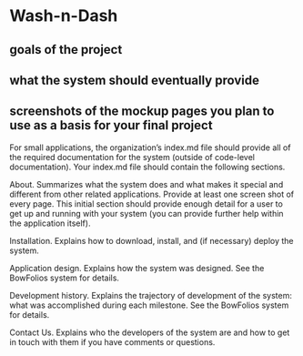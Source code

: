 <h1>Wash-n-Dash</h1>

<h2>goals of the project</h2>

<h2>what the system should eventually provide</h2>

<h2>screenshots of the mockup pages you plan to use as a basis for your final project</h2>

For small applications, the organization’s index.md file should provide all of the required documentation for the system (outside of code-level documentation). Your index.md file should contain the following sections.

About. Summarizes what the system does and what makes it special and different from other related applications. Provide at least one screen shot of every page. This initial section should provide enough detail for a user to get up and running with your system (you can provide further help within the application itself).

Installation. Explains how to download, install, and (if necessary) deploy the system.

Application design. Explains how the system was designed. See the BowFolios system for details.

Development history. Explains the trajectory of development of the system: what was accomplished during each milestone. See the BowFolios system for details.

Contact Us. Explains who the developers of the system are and how to get in touch with them if you have comments or questions.


